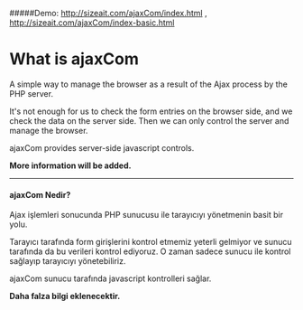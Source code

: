#####Demo: http://sizeait.com/ajaxCom/index.html , http://sizeait.com/ajaxCom/index-basic.html

# What is ajaxCom 
A simple way to manage the browser as a result of the Ajax process by the PHP server.

It's not enough for us to check the form entries on the browser side, and we check the data on the server side. Then we can only control the server and manage the browser.

ajaxCom provides server-side javascript controls.

**More information will be added.**

---

#### ajaxCom Nedir?
Ajax işlemleri sonucunda PHP sunucusu ile tarayıcıyı yönetmenin basit bir yolu.

Tarayıcı tarafında form girişlerini kontrol etmemiz yeterli gelmiyor ve sunucu tarafında da bu verileri kontrol ediyoruz. O zaman sadece sunucu ile kontrol sağlayıp tarayıcıyı yönetebiliriz.
 
 ajaxCom sunucu tarafında javascript kontrolleri sağlar.
 
 **Daha falza bilgi eklenecektir.**